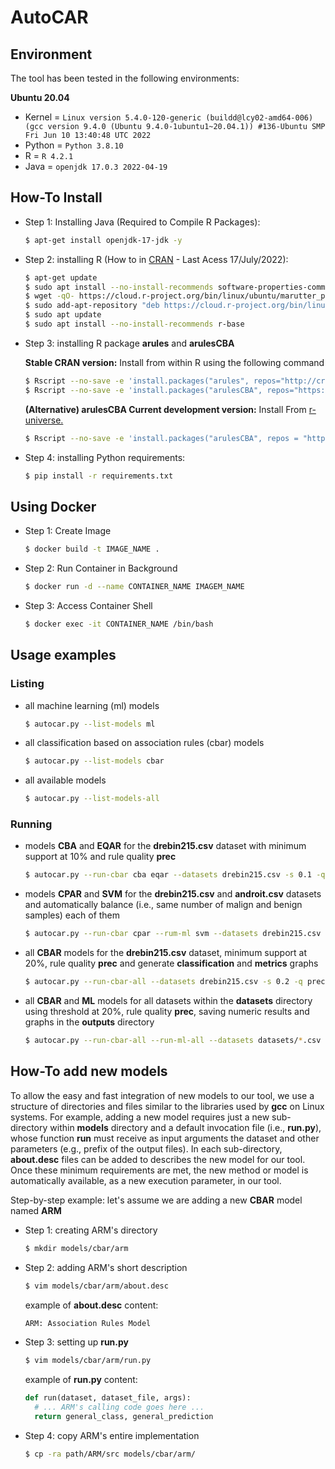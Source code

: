 # AutoCAR

## Environment

The tool has been tested in the following environments:

**Ubuntu 20.04**

- Kernel = `Linux version 5.4.0-120-generic (buildd@lcy02-amd64-006) (gcc version 9.4.0 (Ubuntu 9.4.0-1ubuntu1~20.04.1)) #136-Ubuntu SMP Fri Jun 10 13:40:48 UTC 2022`
- Python = `Python 3.8.10`
- R = `R 4.2.1`
- Java = `openjdk 17.0.3 2022-04-19`


## How-To Install

- Step 1: Installing Java (Required to Compile R Packages):

    ```sh
    $ apt-get install openjdk-17-jdk -y
    ```

- Step 2: installing R (How to in [CRAN](https://cran.r-project.org/) - Last Acess 17/July/2022):

    ```sh
    $ apt-get update
    $ sudo apt install --no-install-recommends software-properties-common dirmngr
    $ wget -qO- https://cloud.r-project.org/bin/linux/ubuntu/marutter_pubkey.asc | sudo tee -a /etc/apt/trusted.gpg.d/cran_ubuntu_key.asc
    $ sudo add-apt-repository "deb https://cloud.r-project.org/bin/linux/ubuntu $(lsb_release -cs)-cran40/"
    $ sudo apt update
    $ sudo apt install --no-install-recommends r-base
    ```

- Step 3: installing R package **arules** and **arulesCBA**

  **Stable CRAN version:** Install from within R using the following command

  ``` sh
  $ Rscript --no-save -e 'install.packages("arules", repos="http://cran.r-project.org")'
  $ Rscript --no-save -e 'install.packages("arulesCBA", repos="https://cran.rstudio.com")'  
  ```

  **(Alternative) arulesCBA Current development version:** Install From
    [r-universe.](https://mhahsler.r-universe.dev/ui#package:arulesCBA)

    ``` sh
    $ Rscript --no-save -e 'install.packages("arulesCBA", repos = "https://mhahsler.r-universe.dev")'
    ```

- Step 4: installing Python requirements:

    ```sh
    $ pip install -r requirements.txt
    ```

## Using Docker

- Step 1: Create Image

    ```sh
    $ docker build -t IMAGE_NAME .
    ```

- Step 2: Run Container in Background

    ```sh
    $ docker run -d --name CONTAINER_NAME IMAGEM_NAME
    ```

- Step 3: Access Container Shell

    ```sh
    $ docker exec -it CONTAINER_NAME /bin/bash
    ```

## Usage examples

### Listing

  - all machine learning (ml) models
    ```sh
    $ autocar.py --list-models ml
    ```

  - all classification based on association rules (cbar) models
    ```sh
    $ autocar.py --list-models cbar
    ```

  - all available models
    ```sh
    $ autocar.py --list-models-all
    ```

### Running

  - models **CBA** and **EQAR** for the **drebin215.csv** dataset with minimum support at 10% and rule quality **prec**
    ```sh
    $ autocar.py --run-cbar cba eqar --datasets drebin215.csv -s 0.1 -q prec
    ```

  - models **CPAR** and **SVM** for the **drebin215.csv** and **androit.csv** datasets and automatically balance (i.e., same number of malign and benign samples) each of them
    ```sh
    $ autocar.py --run-cbar cpar --rum-ml svm --datasets drebin215.csv androit.csv --use-balanced-datasets
    ```

  - all **CBAR** models for the **drebin215.csv** dataset, minimum support at 20%, rule quality **prec** and generate **classification** and **metrics** graphs
    ```sh
    $ autocar.py --run-cbar-all --datasets drebin215.csv -s 0.2 -q prec --plot-graph class metrics
    ```

  - all **CBAR** and **ML** models for all datasets within the **datasets** directory using threshold at 20%, rule quality **prec**, saving numeric results and graphs in the **outputs** directory
    ```sh
    $ autocar.py --run-cbar-all --run-ml-all --datasets datasets/*.csv -t 0.2 -q prec --output-dir outputs
    ```

## How-To add new models

To allow the easy and fast integration of new models to our tool, we use a structure of directories and files similar to the libraries used by **gcc** on Linux systems. For example, adding a new model requires just a new sub-directory within **models** directory and a default invocation file (i.e., **run.py**), whose function **run** must receive as input arguments the dataset and other parameters (e.g., prefix of the output files).
In each sub-directory, **about.desc** files can be added to describes the new model for our tool.
Once these minimum requirements are met, the new method or model is automatically available, as a new execution parameter, in our tool.

Step-by-step example: let's assume we are adding a new **CBAR** model named **ARM**

  - Step 1: creating ARM's directory
    ```sh
    $ mkdir models/cbar/arm
    ```
  - Step 2: adding ARM's short description
    ```sh
    $ vim models/cbar/arm/about.desc
    ```
    example of **about.desc** content:
    ```txt
    ARM: Association Rules Model
    ```
  - Step 3: setting up **run.py**
    ```sh
    $ vim models/cbar/arm/run.py
    ```
    example of **run.py** content:
    ```python
    def run(dataset, dataset_file, args):
      # ... ARM's calling code goes here ...
      return general_class, general_prediction
    ```
  - Step 4: copy ARM's entire implementation
    ```sh
    $ cp -ra path/ARM/src models/cbar/arm/
    ```
